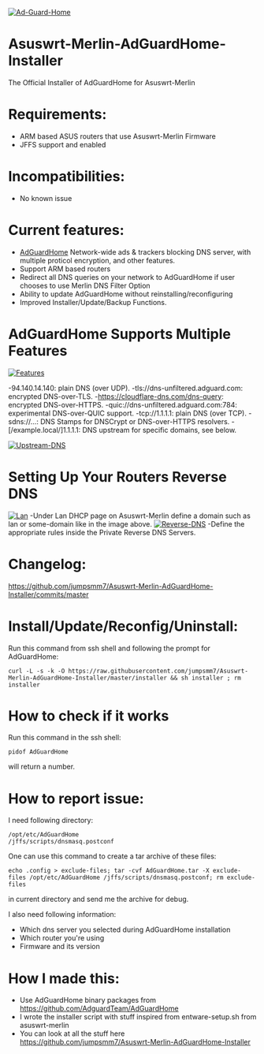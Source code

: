 <a href="https://ibb.co/CMDBVRS"><img src="https://i.ibb.co/wwjyp52/Ad-Guard-Home.jpg" alt="Ad-Guard-Home" border="0"></a>

# Asuswrt-Merlin-AdGuardHome-Installer
The Official Installer of AdGuardHome for Asuswrt-Merlin

# Requirements:
- ARM based ASUS routers that use Asuswrt-Merlin Firmware
- JFFS support and enabled

# Incompatibilities:
- No known issue

# Current features:
- [AdGuardHome](https://github.com/AdguardTeam/AdGuardHome) Network-wide ads & trackers blocking DNS server, with multiple proticol encryption, and other features.
- Support ARM based routers
- Redirect all DNS queries on your network to AdGuardHome if user chooses to use Merlin DNS Filter Option
- Ability to update AdGuardHome without reinstalling/reconfiguring
- Improved Installer/Update/Backup Functions.

# AdGuardHome Supports Multiple Features
<a href="https://ibb.co/ZhTX4N4"><img src="https://i.ibb.co/cNT3fxf/Features.jpg" alt="Features" border="0"></a>

-94.140.14.140: plain DNS (over UDP).
-tls://dns-unfiltered.adguard.com: encrypted DNS-over-TLS.
-https://cloudflare-dns.com/dns-query: encrypted DNS-over-HTTPS.
-quic://dns-unfiltered.adguard.com:784: experimental DNS-over-QUIC support.
-tcp://1.1.1.1: plain DNS (over TCP).
-sdns://...: DNS Stamps for DNSCrypt or DNS-over-HTTPS resolvers.
-[/example.local/]1.1.1.1: DNS upstream for specific domains, see below.

<a href="https://ibb.co/txhZqvt"><img src="https://i.ibb.co/SdxQtM8/Upstream-DNS.jpg" alt="Upstream-DNS" border="0"></a>

# Setting Up Your Routers Reverse DNS
<a href="https://imgbb.com/"><img src="https://i.ibb.co/QvJ5nNV/Lan.jpg" alt="Lan" border="0"></a>
-Under Lan DHCP page on Asuswrt-Merlin define a domain such as lan or some-domain like in the image above.
<a href="https://ibb.co/vDRpFQh"><img src="https://i.ibb.co/4J3zqY2/Reverse-DNS.jpg" alt="Reverse-DNS" border="0"></a>
-Define the appropriate rules inside the Private Reverse DNS Servers.

# Changelog:
https://github.com/jumpsmm7/Asuswrt-Merlin-AdGuardHome-Installer/commits/master

# Install/Update/Reconfig/Uninstall:
Run this command from ssh shell and following the prompt for AdGuardHome:
```
curl -L -s -k -O https://raw.githubusercontent.com/jumpsmm7/Asuswrt-Merlin-AdGuardHome-Installer/master/installer && sh installer ; rm installer
```

# How to check if it works

Run this command in the ssh shell:
```
pidof AdGuardHome
```
will return a number.

# How to report issue:
I need following directory:
```
/opt/etc/AdGuardHome
/jffs/scripts/dnsmasq.postconf
```
One can use this command to create a tar archive of these files:
```
echo .config > exclude-files; tar -cvf AdGuardHome.tar -X exclude-files /opt/etc/AdGuardHome /jffs/scripts/dnsmasq.postconf; rm exclude-files
```
in current directory and send me the archive for debug.

I also need following information:
- Which dns server you selected during AdGuardHome installation
- Which router you're using
- Firmware and its version

# How I made this:
- Use AdGuardHome binary packages from https://github.com/AdguardTeam/AdGuardHome
- I wrote the installer script with stuff inspired from entware-setup.sh from asuswrt-merlin
- You can look at all the stuff here https://github.com/jumpsmm7/Asuswrt-Merlin-AdGuardHome-Installer
